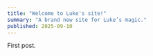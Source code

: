 ```yaml
---
title: "Welcome to Luke's site!"
summary: "A brand new site for Luke’s magic."
published: 2025-09-10
---
```

First post.
